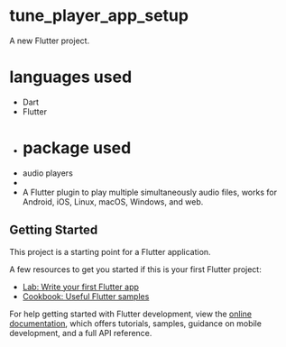 # tune_player_app_setup

A new Flutter project.
# languages used
- Dart
- Flutter
- # package used
- audio players
-
- A Flutter plugin to play multiple simultaneously audio files, works for Android, iOS, Linux, macOS, Windows, and web.
## Getting Started

This project is a starting point for a Flutter application.

A few resources to get you started if this is your first Flutter project:

- [Lab: Write your first Flutter app](https://docs.flutter.dev/get-started/codelab)
- [Cookbook: Useful Flutter samples](https://docs.flutter.dev/cookbook)

For help getting started with Flutter development, view the
[online documentation](https://docs.flutter.dev/), which offers tutorials,
samples, guidance on mobile development, and a full API reference.
